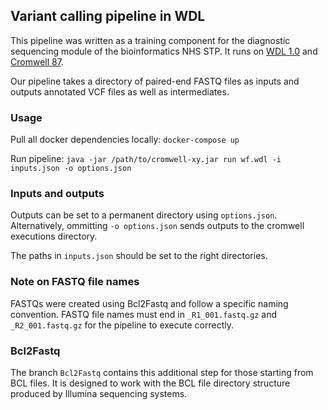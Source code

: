 ## Variant calling pipeline in WDL
This pipeline was written as a training component for the diagnostic sequencing module of the bioinformatics NHS STP. It runs on [WDL 1.0](https://github.com/openwdl/wdl/blob/main/versions/1.0/SPEC.md) and [Cromwell 87](https://github.com/broadinstitute/cromwell/releases). 

Our pipeline takes a directory of paired-end FASTQ files as inputs and outputs annotated VCF files as well as intermediates. 

### Usage
Pull all docker dependencies locally: `docker-compose up`

Run pipeline: `java -jar /path/to/cromwell-xy.jar run wf.wdl -i inputs.json -o options.json`

### Inputs and outputs
Outputs can be set to a permanent directory using `options.json`. Alternatively, ommitting `-o options.json` sends outputs to the cromwell executions directory. 

The paths in `inputs.json` should be set to the right directories. 

### Note on FASTQ file names
FASTQs were created using Bcl2Fastq and follow a specific naming convention. 
FASTQ file names must end in `_R1_001.fastq.gz` and `_R2_001.fastq.gz` for the pipeline to execute correctly. 

### Bcl2Fastq
The branch `Bcl2Fastq` contains this additional step for those starting from BCL files. It is designed to work with the BCL file directory structure produced by Illumina sequencing systems. 
